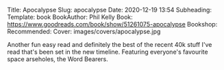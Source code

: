 Title: Apocalypse
Slug: apocalypse
Date: 2020-12-19 13:54
Subheading: 
Template: book
BookAuthor: Phil Kelly 
Book: https://www.goodreads.com/book/show/51261075-apocalypse
Bookshop: 
Recommended: 
Cover: images/covers/apocalypse.jpg

Another fun easy read and definitely the best of the recent 40k stuff I've read that's been set in the new timeline. Featuring everyone's favourite space arseholes, the Word Bearers.